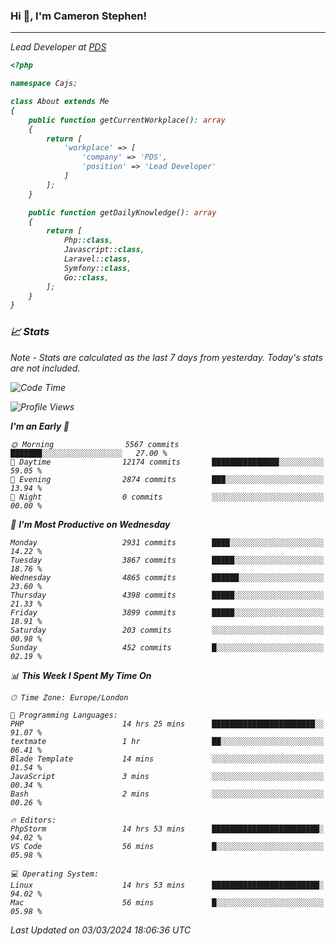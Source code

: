 ### Hi 👋, I'm Cameron Stephen!
<hr>
<p><em>Lead Developer at <a href="https://prindatasolutions.co.uk">PDS</a></p>


```php
<?php

namespace Cajs;

class About extends Me
{
    public function getCurrentWorkplace(): array
    {
        return [
            'workplace' => [
                'company' => 'PDS',
                'position' => 'Lead Developer'
            ]
        ];
    }

    public function getDailyKnowledge(): array
    {
        return [
            Php::class,
            Javascript::class,
            Laravel::class,
            Symfony::class,
            Go::class,
        ];
    }
}
```

### 📈 Stats
<p><em>Note - Stats are calculated as the last 7 days from yesterday. Today's stats are not included.</em></p>


<!--START_SECTION:waka-->
![Code Time](http://img.shields.io/badge/Code%20Time-3%2C713%20hrs%2053%20mins-blue)

![Profile Views](http://img.shields.io/badge/Profile%20Views-0-blue)

**I'm an Early 🐤** 

```text
🌞 Morning                5567 commits        ███████░░░░░░░░░░░░░░░░░░   27.00 % 
🌆 Daytime                12174 commits       ███████████████░░░░░░░░░░   59.05 % 
🌃 Evening                2874 commits        ███░░░░░░░░░░░░░░░░░░░░░░   13.94 % 
🌙 Night                  0 commits           ░░░░░░░░░░░░░░░░░░░░░░░░░   00.00 % 
```
📅 **I'm Most Productive on Wednesday** 

```text
Monday                   2931 commits        ████░░░░░░░░░░░░░░░░░░░░░   14.22 % 
Tuesday                  3867 commits        █████░░░░░░░░░░░░░░░░░░░░   18.76 % 
Wednesday                4865 commits        ██████░░░░░░░░░░░░░░░░░░░   23.60 % 
Thursday                 4398 commits        █████░░░░░░░░░░░░░░░░░░░░   21.33 % 
Friday                   3899 commits        █████░░░░░░░░░░░░░░░░░░░░   18.91 % 
Saturday                 203 commits         ░░░░░░░░░░░░░░░░░░░░░░░░░   00.98 % 
Sunday                   452 commits         █░░░░░░░░░░░░░░░░░░░░░░░░   02.19 % 
```


📊 **This Week I Spent My Time On** 

```text
🕑︎ Time Zone: Europe/London

💬 Programming Languages: 
PHP                      14 hrs 25 mins      ███████████████████████░░   91.07 % 
textmate                 1 hr                ██░░░░░░░░░░░░░░░░░░░░░░░   06.41 % 
Blade Template           14 mins             ░░░░░░░░░░░░░░░░░░░░░░░░░   01.54 % 
JavaScript               3 mins              ░░░░░░░░░░░░░░░░░░░░░░░░░   00.34 % 
Bash                     2 mins              ░░░░░░░░░░░░░░░░░░░░░░░░░   00.26 % 

🔥 Editors: 
PhpStorm                 14 hrs 53 mins      ████████████████████████░   94.02 % 
VS Code                  56 mins             █░░░░░░░░░░░░░░░░░░░░░░░░   05.98 % 

💻 Operating System: 
Linux                    14 hrs 53 mins      ████████████████████████░   94.02 % 
Mac                      56 mins             █░░░░░░░░░░░░░░░░░░░░░░░░   05.98 % 
```


 Last Updated on 03/03/2024 18:06:36 UTC
<!--END_SECTION:waka-->
